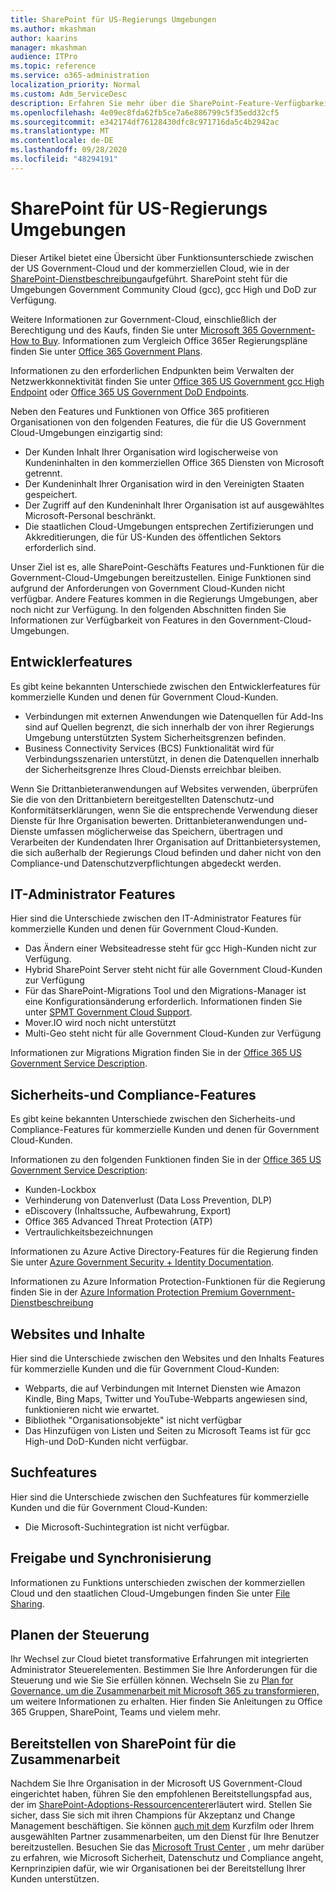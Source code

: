 ```yaml
---
title: SharePoint für US-Regierungs Umgebungen
ms.author: mkashman
author: kaarins
manager: mkashman
audience: ITPro
ms.topic: reference
ms.service: o365-administration
localization_priority: Normal
ms.custom: Adm_ServiceDesc
description: Erfahren Sie mehr über die SharePoint-Feature-Verfügbarkeit für US Government Cloud-Kunden.
ms.openlocfilehash: 4e09ec8fda62fb5ce7a6e886799c5f35edd32cf5
ms.sourcegitcommit: e342174df76128430dfc8c971716da5c4b2942ac
ms.translationtype: MT
ms.contentlocale: de-DE
ms.lasthandoff: 09/28/2020
ms.locfileid: "48294191"
---
```

# <a name="sharepoint-for-us-government-environments"></a>SharePoint für US-Regierungs Umgebungen

Dieser Artikel bietet eine Übersicht über Funktionsunterschiede zwischen der US Government-Cloud und der kommerziellen Cloud, wie in der [SharePoint-Dienstbeschreibung](/office365/servicedescriptions/sharepoint-online-service-description/sharepoint-online-service-description)aufgeführt. SharePoint steht für die Umgebungen Government Community Cloud (gcc), gcc High und DoD zur Verfügung. 

Weitere Informationen zur Government-Cloud, einschließlich der Berechtigung und des Kaufs, finden Sie unter [Microsoft 365 Government-How to Buy](/office365/servicedescriptions/office-365-platform-service-description/office-365-us-government/microsoft-365-government-how-to-buy). Informationen zum Vergleich Office 365er Regierungspläne finden Sie unter [Office 365 Government Plans](https://www.microsoft.com/microsoft-365/government/compare-office-365-government-plans?rtc=1#EligibilityRequirements).

Informationen zu den erforderlichen Endpunkten beim Verwalten der Netzwerkkonnektivität finden Sie unter [Office 365 US Government gcc High Endpoint](/office365/enterprise/office-365-u-s-government-gcc-high-endpoints#sharepoint-online-and-onedrive-for-business) oder [Office 365 US Government DoD Endpoints](/office365/enterprise/office-365-u-s-government-dod-endpoints#sharepoint-online-and-onedrive-for-business).

Neben den Features und Funktionen von Office 365 profitieren Organisationen von den folgenden Features, die für die US Government Cloud-Umgebungen einzigartig sind:

-   Der Kunden Inhalt Ihrer Organisation wird logischerweise von Kundeninhalten in den kommerziellen Office 365 Diensten von Microsoft getrennt.
-   Der Kundeninhalt Ihrer Organisation wird in den Vereinigten Staaten gespeichert.
-   Der Zugriff auf den Kundeninhalt Ihrer Organisation ist auf ausgewähltes Microsoft-Personal beschränkt.
-   Die staatlichen Cloud-Umgebungen entsprechen Zertifizierungen und Akkreditierungen, die für US-Kunden des öffentlichen Sektors erforderlich sind.

Unser Ziel ist es, alle SharePoint-Geschäfts Features und-Funktionen für die Government-Cloud-Umgebungen bereitzustellen. Einige Funktionen sind aufgrund der Anforderungen von Government Cloud-Kunden nicht verfügbar. Andere Features kommen in die Regierungs Umgebungen, aber noch nicht zur Verfügung. In den folgenden Abschnitten finden Sie Informationen zur Verfügbarkeit von Features in den Government-Cloud-Umgebungen.

## <a name="developer-features"></a>Entwicklerfeatures

Es gibt keine bekannten Unterschiede zwischen den Entwicklerfeatures für kommerzielle Kunden und denen für Government Cloud-Kunden.

- Verbindungen mit externen Anwendungen wie Datenquellen für Add-Ins sind auf Quellen begrenzt, die sich innerhalb der von ihrer Regierungs Umgebung unterstützten System Sicherheitsgrenzen befinden.
- Business Connectivity Services (BCS) Funktionalität wird für Verbindungsszenarien unterstützt, in denen die Datenquellen innerhalb der Sicherheitsgrenze Ihres Cloud-Diensts erreichbar bleiben.

Wenn Sie Drittanbieteranwendungen auf Websites verwenden, überprüfen Sie die von den Drittanbietern bereitgestellten Datenschutz-und Konformitätserklärungen, wenn Sie die entsprechende Verwendung dieser Dienste für Ihre Organisation bewerten. Drittanbieteranwendungen und-Dienste umfassen möglicherweise das Speichern, übertragen und Verarbeiten der Kundendaten Ihrer Organisation auf Drittanbietersystemen, die sich außerhalb der Regierungs Cloud befinden und daher nicht von den Compliance-und Datenschutzverpflichtungen abgedeckt werden. 

## <a name="it-admin-features"></a>IT-Administrator Features

Hier sind die Unterschiede zwischen den IT-Administrator Features für kommerzielle Kunden und denen für Government Cloud-Kunden.

- Das Ändern einer Websiteadresse steht für gcc High-Kunden nicht zur Verfügung.
- Hybrid SharePoint Server steht nicht für alle Government Cloud-Kunden zur Verfügung
- Für das SharePoint-Migrations Tool und den Migrations-Manager ist eine Konfigurationsänderung erforderlich. Informationen finden Sie unter [SPMT Government Cloud Support](/sharepointmigration/spmt-install-issues#government-cloud-support).
- Mover.IO wird noch nicht unterstützt
- Multi-Geo steht nicht für alle Government Cloud-Kunden zur Verfügung

Informationen zur Migrations Migration finden Sie in der [Office 365 US Government Service Description](/office365/servicedescriptions/office-365-platform-service-description/office-365-us-government/office-365-us-government#data-migrations-performed-by-fasttrack).

## <a name="security-and-compliance-features"></a>Sicherheits-und Compliance-Features

Es gibt keine bekannten Unterschiede zwischen den Sicherheits-und Compliance-Features für kommerzielle Kunden und denen für Government Cloud-Kunden.

Informationen zu den folgenden Funktionen finden Sie in der [Office 365 US Government Service Description](/office365/servicedescriptions/office-365-platform-service-description/office-365-us-government/office-365-us-government#platform-features):
- Kunden-Lockbox
- Verhinderung von Datenverlust (Data Loss Prevention, DLP)
- eDiscovery (Inhaltssuche, Aufbewahrung, Export)
- Office 365 Advanced Threat Protection (ATP)
- Vertraulichkeitsbezeichnungen

Informationen zu Azure Active Directory-Features für die Regierung finden Sie unter [Azure Government Security + Identity Documentation](/azure/azure-government/documentation-government-services-securityandidentity#azure-active-directory). 

Informationen zu Azure Information Protection-Funktionen für die Regierung finden Sie in der [Azure Information Protection Premium Government-Dienstbeschreibung](/enterprise-mobility-security/solutions/ems-aip-premium-govt-service-description) 

## <a name="sites-and-content"></a>Websites und Inhalte

Hier sind die Unterschiede zwischen den Websites und den Inhalts Features für kommerzielle Kunden und die für Government Cloud-Kunden:

- Webparts, die auf Verbindungen mit Internet Diensten wie Amazon Kindle, Bing Maps, Twitter und YouTube-Webparts angewiesen sind, funktionieren nicht wie erwartet.
- Bibliothek "Organisationsobjekte" ist nicht verfügbar
- Das Hinzufügen von Listen und Seiten zu Microsoft Teams ist für gcc High-und DoD-Kunden nicht verfügbar.

## <a name="search-features"></a>Suchfeatures

Hier sind die Unterschiede zwischen den Suchfeatures für kommerzielle Kunden und die für Government Cloud-Kunden:

- Die Microsoft-Suchintegration ist nicht verfügbar.

## <a name="sharing-and-sync"></a>Freigabe und Synchronisierung

Informationen zu Funktions unterschieden zwischen der kommerziellen Cloud und den staatlichen Cloud-Umgebungen finden Sie unter [File Sharing](/office365/servicedescriptions/office-365-platform-service-description/office-365-us-government/gcc-high-and-dod#file-sharing).

## <a name="plan-for-governance"></a>Planen der Steuerung

Ihr Wechsel zur Cloud bietet transformative Erfahrungen mit integrierten Administrator Steuerelementen. Bestimmen Sie Ihre Anforderungen für die Steuerung und wie Sie Sie erfüllen können. Wechseln Sie zu [Plan for Governance, um die Zusammenarbeit mit Microsoft 365 zu transformieren,](https://resources.techcommunity.microsoft.com/teamwork-governance/) um weitere Informationen zu erhalten. Hier finden Sie Anleitungen zu Office 365 Gruppen, SharePoint, Teams und vielem mehr.

## <a name="deploy-sharepoint-for-collaboration"></a>Bereitstellen von SharePoint für die Zusammenarbeit

Nachdem Sie Ihre Organisation in der Microsoft US Government-Cloud eingerichtet haben, führen Sie den empfohlenen Bereitstellungspfad aus, der im [SharePoint-Adoptions-Ressourcencenter](https://resources.techcommunity.microsoft.com/resources/SharePoint-adoption/)erläutert wird. Stellen Sie sicher, dass Sie sich mit ihren Champions für Akzeptanz und Change Management beschäftigen.
Sie können [auch mit dem](https://www.microsoft.com/fasttrack) Kurzfilm oder Ihrem ausgewählten Partner zusammenarbeiten, um den Dienst für Ihre Benutzer bereitzustellen.
Besuchen Sie das [Microsoft Trust Center](https://www.microsoft.com/trust-center) , um mehr darüber zu erfahren, wie Microsoft Sicherheit, Datenschutz und Compliance angeht, Kernprinzipien dafür, wie wir Organisationen bei der Bereitstellung Ihrer Kunden unterstützen.

